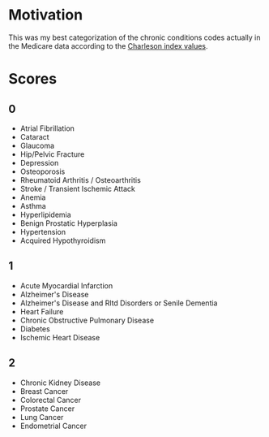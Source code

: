 # Motivation

This was my best categorization of the chronic conditions codes actually in the
Medicare data according to the [Charleson index
values](http://touchcalc.com/calculators/cci_js#t1_charlson).

# Scores

## 0

- Atrial Fibrillation
- Cataract
- Glaucoma
- Hip/Pelvic Fracture
- Depression
- Osteoporosis
- Rheumatoid Arthritis / Osteoarthritis
- Stroke / Transient Ischemic Attack
- Anemia
- Asthma
- Hyperlipidemia
- Benign Prostatic Hyperplasia
- Hypertension
- Acquired Hypothyroidism

## 1

- Acute Myocardial Infarction
- Alzheimer's Disease
- Alzheimer's Disease and Rltd Disorders or Senile Dementia
- Heart Failure
- Chronic Obstructive Pulmonary Disease
- Diabetes
- Ischemic Heart Disease

## 2

- Chronic Kidney Disease
- Breast Cancer
- Colorectal Cancer
- Prostate Cancer
- Lung Cancer
- Endometrial Cancer
